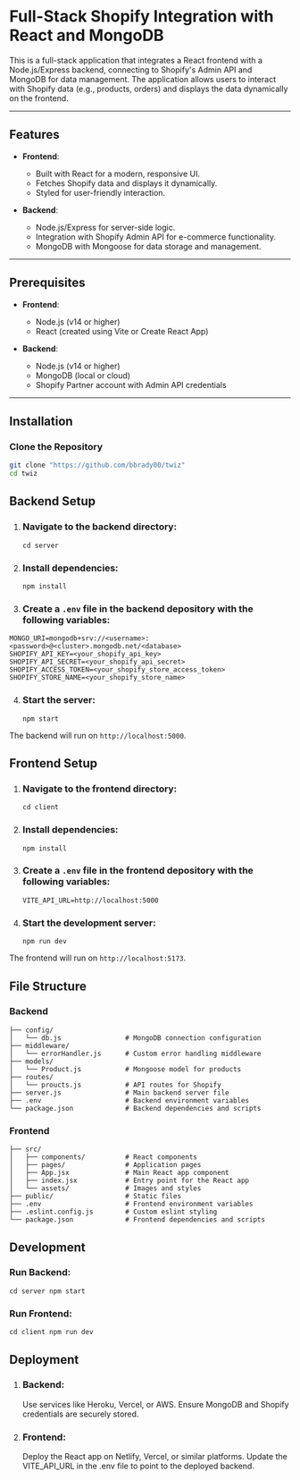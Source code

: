 # Full-Stack Shopify Integration with React and MongoDB

This is a full-stack application that integrates a React frontend with a Node.js/Express backend, connecting to Shopify's Admin API and MongoDB for data management. The application allows users to interact with Shopify data (e.g., products, orders) and displays the data dynamically on the frontend.

---

## Features

- **Frontend**:

  - Built with React for a modern, responsive UI.
  - Fetches Shopify data and displays it dynamically.
  - Styled for user-friendly interaction.

- **Backend**:
  - Node.js/Express for server-side logic.
  - Integration with Shopify Admin API for e-commerce functionality.
  - MongoDB with Mongoose for data storage and management.

---

## Prerequisites

- **Frontend**:

  - Node.js (v14 or higher)
  - React (created using Vite or Create React App)

- **Backend**:
  - Node.js (v14 or higher)
  - MongoDB (local or cloud)
  - Shopify Partner account with Admin API credentials

---

## Installation

### Clone the Repository

```bash
git clone "https://github.com/bbrady00/twiz"
cd twiz
```

## Backend Setup

1. ### Navigate to the backend directory:

   `cd server`

2. ### Install dependencies:

   `npm install`

3. ### Create a `.env` file in the backend depository with the following variables:

```PORT=5000
MONGO_URI=mongodb+srv://<username>:<password>@<cluster>.mongodb.net/<database>
SHOPIFY_API_KEY=<your_shopify_api_key>
SHOPIFY_API_SECRET=<your_shopify_api_secret>
SHOPIFY_ACCESS_TOKEN=<your_shopify_store_access_token>
SHOPIFY_STORE_NAME=<your_shopify_store_name>
```

4. ### Start the server:
   `npm start`

The backend will run on `http://localhost:5000`.

## Frontend Setup

1. ### Navigate to the frontend directory:

   `cd client`

2. ### Install dependencies:

   `npm install`

3. ### Create a `.env` file in the frontend depository with the following variables:

   `VITE_API_URL=http://localhost:5000`

4. ### Start the development server:
   `npm run dev`

The frontend will run on `http://localhost:5173`.

## File Structure

### Backend

```server/
├── config/
│   └── db.js                # MongoDB connection configuration
├── middleware/
│   └── errorHandler.js      # Custom error handling middleware
├── models/
│   └── Product.js           # Mongoose model for products
├── routes/
│   └── proucts.js           # API routes for Shopify
├── server.js                # Main backend server file
├── .env                     # Backend environment variables
└── package.json             # Backend dependencies and scripts
```

### Frontend

```client/
├── src/
│   ├── components/          # React components
│   ├── pages/               # Application pages
│   ├── App.jsx              # Main React app component
│   ├── index.jsx            # Entry point for the React app
│   └── assets/              # Images and styles
├── public/                  # Static files
├── .env                     # Frontend environment variables
├── .eslint.config.js        # Custom eslint styling
└── package.json             # Frontend dependencies and scripts
```

## Development

### Run Backend:

`cd server
npm start`

### Run Frontend:

`cd client
npm run dev
`

## Deployment

1. ### Backend:
   Use services like Heroku, Vercel, or AWS.
   Ensure MongoDB and Shopify credentials are securely stored.
2. ### Frontend:
   Deploy the React app on Netlify, Vercel, or similar platforms.
   Update the VITE_API_URL in the .env file to point to the deployed backend.
